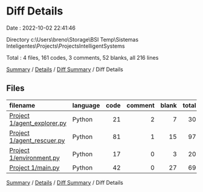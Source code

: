 # Diff Details

Date : 2022-10-02 22:41:46

Directory c:\\Users\\breno\\Storage\\BSI Temp\\Sistemas Inteligentes\\Projects\\ProjectsIntelligentSystems

Total : 4 files,  161 codes, 3 comments, 52 blanks, all 216 lines

[Summary](results.md) / [Details](details.md) / [Diff Summary](diff.md) / Diff Details

## Files
| filename | language | code | comment | blank | total |
| :--- | :--- | ---: | ---: | ---: | ---: |
| [Project 1/agent_explorer.py](/Project%201/agent_explorer.py) | Python | 21 | 2 | 7 | 30 |
| [Project 1/agent_rescuer.py](/Project%201/agent_rescuer.py) | Python | 81 | 1 | 15 | 97 |
| [Project 1/environment.py](/Project%201/environment.py) | Python | 17 | 0 | 3 | 20 |
| [Project 1/main.py](/Project%201/main.py) | Python | 42 | 0 | 27 | 69 |

[Summary](results.md) / [Details](details.md) / [Diff Summary](diff.md) / Diff Details